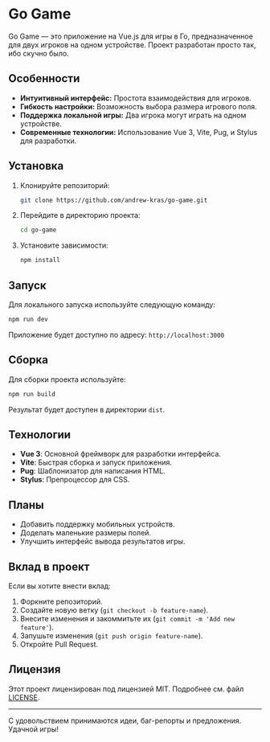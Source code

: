 # Go Game

Go Game — это приложение на Vue.js для игры в Го, предназначенное для двух игроков на одном устройстве. Проект разработан просто так, ибо скучно было.

## Особенности

- **Интуитивный интерфейс:** Простота взаимодействия для игроков.
- **Гибкость настройки:** Возможность выбора размера игрового поля.
- **Поддержка локальной игры:** Два игрока могут играть на одном устройстве.
- **Современные технологии:** Использование Vue 3, Vite, Pug, и Stylus для разработки.

## Установка

1. Клонируйте репозиторий:

   ```bash
   git clone https://github.com/andrew-kras/go-game.git
   ```

2. Перейдите в директорию проекта:

   ```bash
   cd go-game
   ```

3. Установите зависимости:

   ```bash
   npm install
   ```

## Запуск

Для локального запуска используйте следующую команду:

```bash
npm run dev
```

Приложение будет доступно по адресу: `http://localhost:3000`

## Сборка

Для сборки проекта используйте:

```bash
npm run build
```

Результат будет доступен в директории `dist`.

## Технологии

- **Vue 3**: Основной фреймворк для разработки интерфейса.
- **Vite**: Быстрая сборка и запуск приложения.
- **Pug**: Шаблонизатор для написания HTML.
- **Stylus**: Препроцессор для CSS.

## Планы

- Добавить поддержку мобильных устройств.
- Доделать маленькие размеры полей.
- Улучшить интерфейс вывода результатов игры.

## Вклад в проект

Если вы хотите внести вклад:

1. Форкните репозиторий.
2. Создайте новую ветку (`git checkout -b feature-name`).
3. Внесите изменения и закоммитьте их (`git commit -m 'Add new feature'`).
4. Запушьте изменения (`git push origin feature-name`).
5. Откройте Pull Request.

## Лицензия

Этот проект лицензирован под лицензией MIT. Подробнее см. файл [LICENSE](./LICENSE).

---

С удовольствием принимаются идеи, баг-репорты и предложения. Удачной игры!
